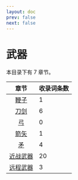 ```yaml
---
layout: doc
prev: false
next: false
---
```


# 武器

本目录下有 7 章节。

| 章节 | 收录词条数 |
| :-: | :-- |
| [鞭子](class.whip) | 1 |
| [刀剑](class.sword) | 6 |
| [弓](class.bow) | 0 |
| [箭矢](class.arrow) | 1 |
| [矛](class.spear) | 4 |
| [近战武器](class.melee) | 20 |
| [远程武器](class.range) | 3 |
